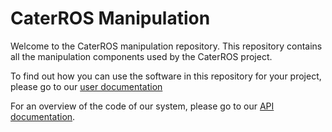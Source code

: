 # CaterROS Manipulation

Welcome to the CaterROS manipulation repository. This repository contains all the manipulation components used by the CaterROS project. 

To find out how you can use the software in this repository for your project, please go to our [user documentation](http://suturo-docs.readthedocs.io/en/latest/components/manipulation.html)

For an overview of the code of our system, please go to our [API documentation](https://suturo16.github.io/manipulation/).